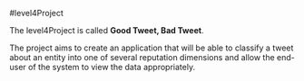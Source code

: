 #level4Project


The level4Project is called **Good Tweet, Bad Tweet**.

The project aims to create an application that will be able to classify a tweet about an entity into one of several reputation dimensions and allow the end-user of the system to view the data appropriately.

